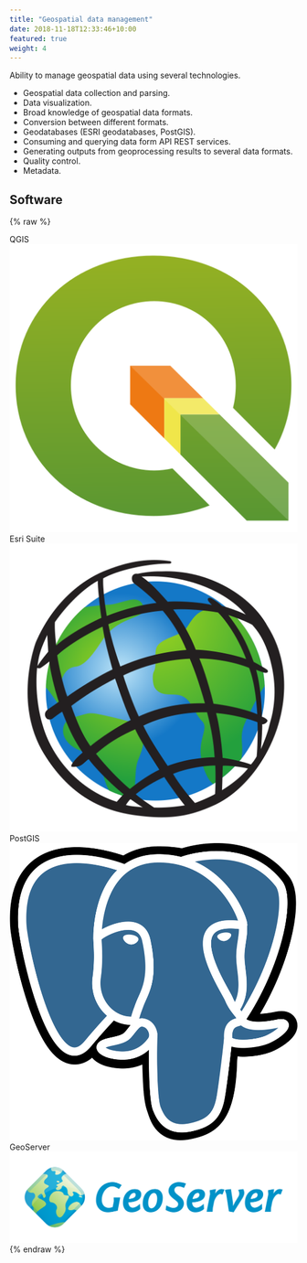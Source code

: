 ```yaml
---
title: "Geospatial data management"
date: 2018-11-18T12:33:46+10:00
featured: true
weight: 4
---
```


Ability to manage geospatial data using several technologies.

- Geospatial data collection and parsing.
- Data visualization.
- Broad knowledge of geospatial data formats. 
- Conversion between different formats.
- Geodatabases (ESRI geodatabases, PostGIS).
- Consuming and querying data form API REST services.
- Generating outputs from geoprocessing results to several data formats.
- Quality control.
- Metadata.

## Software

{% raw %}
<div class="software-card">
	<div class="tag">QGIS
		<div class="software-image">
			<img alt="QGIS" src="/images/QGIS_logo_new.svg">
		</div>
	</div>
  	<div class="tag">Esri Suite
		<div class="software-image">
			<img alt="Esri" src="/images/Esri-01.svg">
	        </div>
        </div>
        <div class="tag">PostGIS
		<div class="software-image">
			<img alt="Esri" src="/images/Postgresql_elephant.svg">
	        </div>
        </div>
        <div class="tag">GeoServer
		<div class="software-image">
			<img alt="GeoServer" src="/images/GeoServer_Logo.svg">
	        </div>
        </div>
</div>
{% endraw %}
